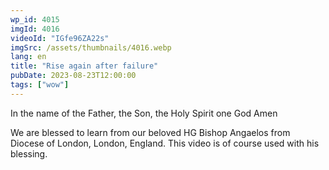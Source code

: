 ```yaml
---
wp_id: 4015
imgId: 4016
videoId: "IGfe96ZA22s"
imgSrc: /assets/thumbnails/4016.webp
lang: en
title: "Rise again after failure"
pubDate: 2023-08-23T12:00:00
tags: ["wow"]
---
```


<p>In the name of the Father, the Son, the Holy Spirit one God Amen</p>
<p>We are blessed to learn from our beloved HG Bishop Angaelos from Diocese of London, London, England. This video is of course used with his blessing.</p>
